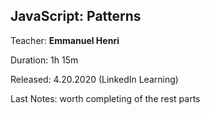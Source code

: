 
## JavaScript: Patterns

Teacher: **Emmanuel Henri**

Duration: 1h 15m

Released: 4.20.2020 (LinkedIn Learning)

Last Notes: worth completing of the rest parts
